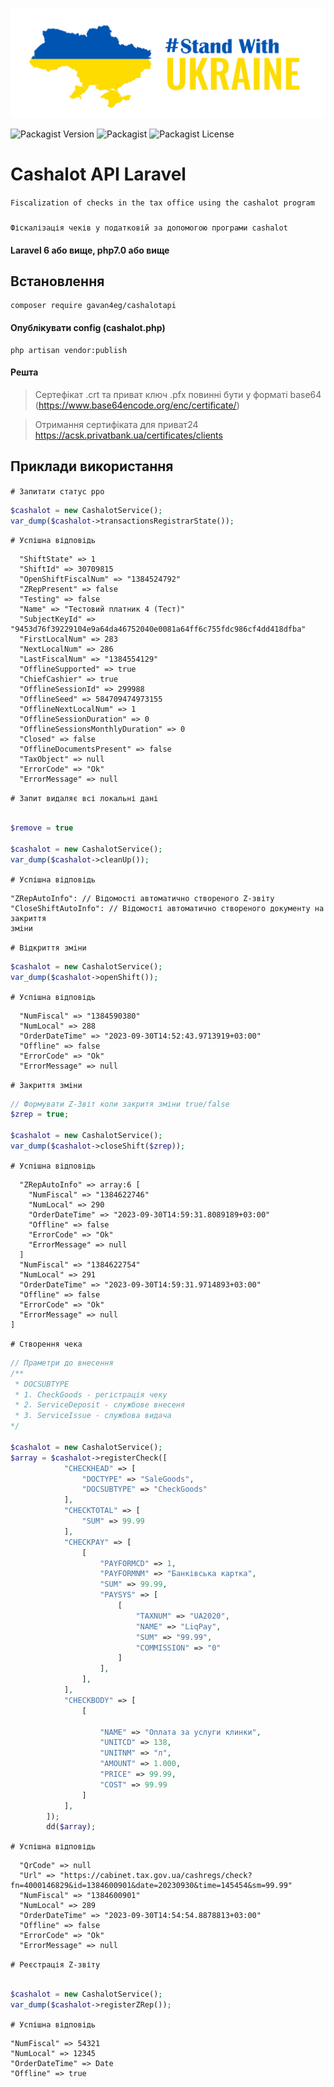 !['1'](https://github.com/Gavan4eg/cashalot-laravel/blob/main/art/ukraine.png)


![Packagist Version](https://img.shields.io/packagist/v/gavan4eg/cashalotapi)
![Packagist](https://img.shields.io/packagist/dt/gavan4eg/cashalotapi)
![Packagist License](https://img.shields.io/packagist/l/gavan4eg/cashalotapi)



# Cashalot API Laravel
`Fiscalization of checks in the tax office using the cashalot program`
###
`Фіскалізація чеків у податковій за допомогою програми cashalot`
#### Laravel 6 або вище, php7.0 або вище

## Встановлення 

```
composer require gavan4eg/cashalotapi
```
#### Опублікувати config (cashalot.php)

```
php artisan vendor:publish
```

#### Решта

>Сертефікат .crt та приват ключ .pfx повинні бути у форматі base64 (https://www.base64encode.org/enc/certificate/)

>Отримання сертифіката для приват24 https://acsk.privatbank.ua/certificates/clients


## Приклади використання


`# Запитати статус рро`
```php
$cashalot = new CashalotService();
var_dump($cashalot->transactionsRegistrarState());
```
`# Успішна відповідь`
```
  "ShiftState" => 1
  "ShiftId" => 30709815
  "OpenShiftFiscalNum" => "1384524792"
  "ZRepPresent" => false
  "Testing" => false
  "Name" => "Тестовий платник 4 (Тест)"
  "SubjectKeyId" => "9453d76f39229104e9a64da46752040e0081a64ff6c755fdc986cf4dd418dfba"
  "FirstLocalNum" => 283
  "NextLocalNum" => 286
  "LastFiscalNum" => "1384554129"
  "OfflineSupported" => true
  "ChiefCashier" => true
  "OfflineSessionId" => 299988
  "OfflineSeed" => 584709474973155
  "OfflineNextLocalNum" => 1
  "OfflineSessionDuration" => 0
  "OfflineSessionsMonthlyDuration" => 0
  "Closed" => false
  "OfflineDocumentsPresent" => false
  "TaxObject" => null
  "ErrorCode" => "Ok"
  "ErrorMessage" => null
```

`# Запит видаляє всі локальні дані`
```php

$remove = true

$cashalot = new CashalotService();
var_dump($cashalot->cleanUp());
```
`# Успішна відповідь`
```
"ZRepAutoInfo": // Відомості автоматично створеного Z-звіту
"CloseShiftAutoInfo": // Відомості автоматично створеного документу на закриття
зміни
```


`# Відкриття зміни`
```php
$cashalot = new CashalotService();
var_dump($cashalot->openShift());
```
`# Успішна відповідь`
```
  "NumFiscal" => "1384590380"
  "NumLocal" => 288
  "OrderDateTime" => "2023-09-30T14:52:43.9713919+03:00"
  "Offline" => false
  "ErrorCode" => "Ok"
  "ErrorMessage" => null
```

`# Закриття зміни`
```php
// Формувати Z-Звіт коли закритя зміни true/false
$zrep = true;

$cashalot = new CashalotService();
var_dump($cashalot->closeShift($zrep));
```
`# Успішна відповідь`
```
  "ZRepAutoInfo" => array:6 [
    "NumFiscal" => "1384622746"
    "NumLocal" => 290
    "OrderDateTime" => "2023-09-30T14:59:31.8089189+03:00"
    "Offline" => false
    "ErrorCode" => "Ok"
    "ErrorMessage" => null
  ]
  "NumFiscal" => "1384622754"
  "NumLocal" => 291
  "OrderDateTime" => "2023-09-30T14:59:31.9714893+03:00"
  "Offline" => false
  "ErrorCode" => "Ok"
  "ErrorMessage" => null
]
```

`# Створення чека`
```php
// Праметри до внесення
/**
 * DOCSUBTYPE
 * 1. CheckGoods - регістрація чеку
 * 2. ServiceDeposit - службове внесеня
 * 3. ServiceIssue - службова видача
*/

$cashalot = new CashalotService();
$array = $cashalot->registerCheck([
            "CHECKHEAD" => [
                "DOCTYPE" => "SaleGoods",
                "DOCSUBTYPE" => "CheckGoods"
            ],
            "CHECKTOTAL" => [
                "SUM" => 99.99
            ],
            "CHECKPAY" => [
                [
                    "PAYFORMCD" => 1,
                    "PAYFORMNM" => "Банківська картка",
                    "SUM" => 99.99,
                    "PAYSYS" => [
                        [
                            "TAXNUM" => "UA2020",
                            "NAME" => "LiqPay",
                            "SUM" => "99.99",
                            "COMMISSION" => "0"
                        ]
                    ],
                ],
            ],
            "CHECKBODY" => [
                [

                    "NAME" => "Оплата за услуги клинки",
                    "UNITCD" => 138,
                    "UNITNM" => "л",
                    "AMOUNT" => 1.000,
                    "PRICE" => 99.99,
                    "COST" => 99.99
                ]
            ],
        ]);
        dd($array);
```
`# Успішна відповідь`
```
  "QrCode" => null
  "Url" => "https://cabinet.tax.gov.ua/cashregs/check?fn=4000146829&id=1384600901&date=20230930&time=145454&sm=99.99"
  "NumFiscal" => "1384600901"
  "NumLocal" => 289
  "OrderDateTime" => "2023-09-30T14:54:54.8878813+03:00"
  "Offline" => false
  "ErrorCode" => "Ok"
  "ErrorMessage" => null
```

`# Реєстрація Z-звіту`
```php

$cashalot = new CashalotService();
var_dump($cashalot->registerZRep());
```
`# Успішна відповідь`
```
"NumFiscal" => 54321
"NumLocal" => 12345
"OrderDateTime" => Date 
"Offline" => true
```




